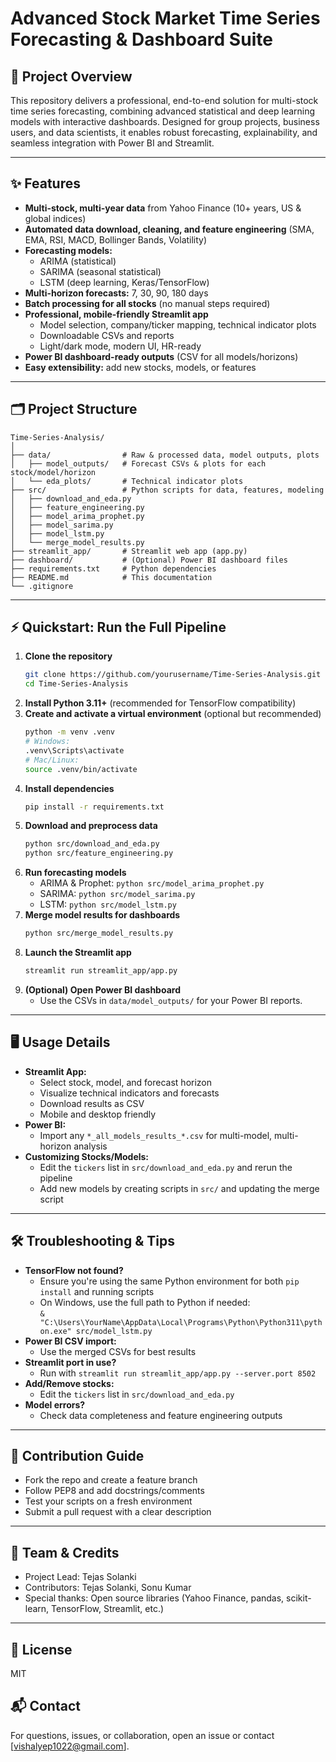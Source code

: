 # Advanced Stock Market Time Series Forecasting & Dashboard Suite

## 🚀 Project Overview
This repository delivers a professional, end-to-end solution for multi-stock time series forecasting, combining advanced statistical and deep learning models with interactive dashboards. Designed for group projects, business users, and data scientists, it enables robust forecasting, explainability, and seamless integration with Power BI and Streamlit.

---

## ✨ Features
- **Multi-stock, multi-year data** from Yahoo Finance (10+ years, US & global indices)
- **Automated data download, cleaning, and feature engineering** (SMA, EMA, RSI, MACD, Bollinger Bands, Volatility)
- **Forecasting models:**
  - ARIMA (statistical)
  - SARIMA (seasonal statistical)
  - LSTM (deep learning, Keras/TensorFlow)
- **Multi-horizon forecasts:** 7, 30, 90, 180 days
- **Batch processing for all stocks** (no manual steps required)
- **Professional, mobile-friendly Streamlit app**
  - Model selection, company/ticker mapping, technical indicator plots
  - Downloadable CSVs and reports
  - Light/dark mode, modern UI, HR-ready
- **Power BI dashboard-ready outputs** (CSV for all models/horizons)
- **Easy extensibility:** add new stocks, models, or features

---

## 🗂️ Project Structure
```
Time-Series-Analysis/
│
├── data/                # Raw & processed data, model outputs, plots
│   ├── model_outputs/   # Forecast CSVs & plots for each stock/model/horizon
│   └── eda_plots/       # Technical indicator plots
├── src/                 # Python scripts for data, features, modeling
│   ├── download_and_eda.py
│   ├── feature_engineering.py
│   ├── model_arima_prophet.py
│   ├── model_sarima.py
│   ├── model_lstm.py
│   └── merge_model_results.py
├── streamlit_app/       # Streamlit web app (app.py)
├── dashboard/           # (Optional) Power BI dashboard files
├── requirements.txt     # Python dependencies
├── README.md            # This documentation
└── .gitignore
```

---

## ⚡ Quickstart: Run the Full Pipeline
1. **Clone the repository**
   ```sh
   git clone https://github.com/yourusername/Time-Series-Analysis.git
   cd Time-Series-Analysis
   ```
2. **Install Python 3.11+** (recommended for TensorFlow compatibility)
3. **Create and activate a virtual environment** (optional but recommended)
   ```sh
   python -m venv .venv
   # Windows:
   .venv\Scripts\activate
   # Mac/Linux:
   source .venv/bin/activate
   ```
4. **Install dependencies**
   ```sh
   pip install -r requirements.txt
   ```
5. **Download and preprocess data**
   ```sh
   python src/download_and_eda.py
   python src/feature_engineering.py
   ```
6. **Run forecasting models**
   - ARIMA & Prophet: `python src/model_arima_prophet.py`
   - SARIMA: `python src/model_sarima.py`
   - LSTM: `python src/model_lstm.py`
7. **Merge model results for dashboards**
   ```sh
   python src/merge_model_results.py
   ```
8. **Launch the Streamlit app**
   ```sh
   streamlit run streamlit_app/app.py
   ```
9. **(Optional) Open Power BI dashboard**
   - Use the CSVs in `data/model_outputs/` for your Power BI reports.

---

## 🖥️ Usage Details
- **Streamlit App:**
  - Select stock, model, and forecast horizon
  - Visualize technical indicators and forecasts
  - Download results as CSV
  - Mobile and desktop friendly
- **Power BI:**
  - Import any `*_all_models_results_*.csv` for multi-model, multi-horizon analysis
- **Customizing Stocks/Models:**
  - Edit the `tickers` list in `src/download_and_eda.py` and rerun the pipeline
  - Add new models by creating scripts in `src/` and updating the merge script

---

## 🛠️ Troubleshooting & Tips
- **TensorFlow not found?**
  - Ensure you're using the same Python environment for both `pip install` and running scripts
  - On Windows, use the full path to Python if needed:  
    `& "C:\Users\YourName\AppData\Local\Programs\Python\Python311\python.exe" src/model_lstm.py`
- **Power BI CSV import:**
  - Use the merged CSVs for best results
- **Streamlit port in use?**
  - Run with `streamlit run streamlit_app/app.py --server.port 8502`
- **Add/Remove stocks:**
  - Edit the `tickers` list in `src/download_and_eda.py`
- **Model errors?**
  - Check data completeness and feature engineering outputs

---

## 🤝 Contribution Guide
- Fork the repo and create a feature branch
- Follow PEP8 and add docstrings/comments
- Test your scripts on a fresh environment
- Submit a pull request with a clear description

---

## 👥 Team & Credits
- Project Lead: Tejas Solanki
- Contributors: Tejas Solanki, Sonu Kumar
- Special thanks: Open source libraries (Yahoo Finance, pandas, scikit-learn, TensorFlow, Streamlit, etc.)

---

## 📄 License
MIT


## 📬 Contact
For questions, issues, or collaboration, open an issue or contact [vishalyep1022@gmail.com]. 
